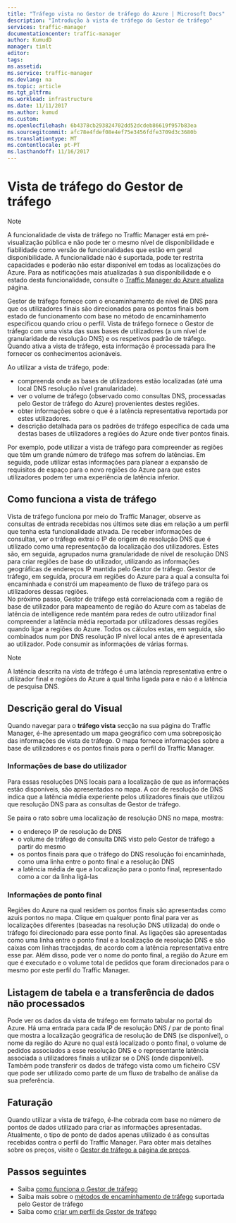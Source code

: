 ```yaml
---
title: "Tráfego vista no Gestor de tráfego do Azure | Microsoft Docs"
description: "Introdução à vista de tráfego do Gestor de tráfego"
services: traffic-manager
documentationcenter: traffic-manager
author: KumudD
manager: timlt
editor: 
tags: 
ms.assetid: 
ms.service: traffic-manager
ms.devlang: na
ms.topic: article
ms.tgt_pltfrm: 
ms.workload: infrastructure
ms.date: 11/11/2017
ms.author: kumud
ms.custom: 
ms.openlocfilehash: 6b4378cb293824702dd52dcdeb86619f957b83ea
ms.sourcegitcommit: afc78e4fdef08e4ef75e3456fdfe3709d3c3680b
ms.translationtype: MT
ms.contentlocale: pt-PT
ms.lasthandoff: 11/16/2017
---
```

# <a name="traffic-manager-traffic-view"></a>Vista de tráfego do Gestor de tráfego

>[!NOTE]
>A funcionalidade de vista de tráfego no Traffic Manager está em pré-visualização pública e não pode ter o mesmo nível de disponibilidade e fiabilidade como versão de funcionalidades que estão em geral disponibilidade. A funcionalidade não é suportada, pode ter restrita capacidades e poderão não estar disponível em todas as localizações do Azure. Para as notificações mais atualizadas à sua disponibilidade e o estado desta funcionalidade, consulte o [Traffic Manager do Azure atualiza](https://azure.microsoft.com/updates/?product=traffic-manager) página.

Gestor de tráfego fornece com o encaminhamento de nível de DNS para que os utilizadores finais são direcionados para os pontos finais bom estado de funcionamento com base no método de encaminhamento especificou quando criou o perfil. Vista de tráfego fornece o Gestor de tráfego com uma vista das suas bases de utilizadores (a um nível de granularidade de resolução DNS) e os respetivos padrão de tráfego. Quando ativa a vista de tráfego, esta informação é processada para lhe fornecer os conhecimentos acionáveis. 

Ao utilizar a vista de tráfego, pode:
- compreenda onde as bases de utilizadores estão localizadas (até uma local DNS resolução nível granularidade).
- ver o volume de tráfego (observado como consultas DNS, processadas pelo Gestor de tráfego do Azure) provenientes destes regiões.
- obter informações sobre o que é a latência representativa reportada por estes utilizadores.
- descrição detalhada para os padrões de tráfego específica de cada uma destas bases de utilizadores a regiões do Azure onde tiver pontos finais. 

Por exemplo, pode utilizar a vista de tráfego para compreender as regiões que têm um grande número de tráfego mas sofrem do latências. Em seguida, pode utilizar estas informações para planear a expansão de requisitos de espaço para o novo regiões do Azure para que estes utilizadores podem ter uma experiência de latência inferior.

## <a name="how-traffic-view-works"></a>Como funciona a vista de tráfego

Vista de tráfego funciona por meio do Traffic Manager, observe as consultas de entrada recebidas nos últimos sete dias em relação a um perfil que tenha esta funcionalidade ativada. De receber informações de consultas, ver o tráfego extrai o IP de origem de resolução DNS que é utilizado como uma representação da localização dos utilizadores. Estes são, em seguida, agrupados numa granularidade de nível de resolução DNS para criar regiões de base do utilizador, utilizando as informações geográficas de endereços IP mantida pelo Gestor de tráfego. Gestor de tráfego, em seguida, procura em regiões do Azure para a qual a consulta foi encaminhada e constrói um mapeamento de fluxo de tráfego para os utilizadores dessas regiões.  
No próximo passo, Gestor de tráfego está correlacionada com a região de base de utilizador para mapeamento de região do Azure com as tabelas de latência de intelligence rede mantém para redes de outro utilizador final compreender a latência média reportada por utilizadores dessas regiões quando ligar a regiões do Azure. Todos os cálculos estas, em seguida, são combinados num por DNS resolução IP nível local antes de é apresentada ao utilizador. Pode consumir as informações de várias formas.

>[!NOTE]
>A latência descrita na vista de tráfego é uma latência representativa entre o utilizador final e regiões do Azure à qual tinha ligada para e não é a latência de pesquisa DNS.

## <a name="visual-overview"></a>Descrição geral do Visual

Quando navegar para o **tráfego vista** secção na sua página do Traffic Manager, é-lhe apresentado um mapa geográfico com uma sobreposição das informações de vista de tráfego. O mapa fornece informações sobre a base de utilizadores e os pontos finais para o perfil do Traffic Manager.

### <a name="user-base-information"></a>Informações de base do utilizador

Para essas resoluções DNS locais para a localização de que as informações estão disponíveis, são apresentados no mapa. A cor de resolução de DNS indica que a latência média experiente pelos utilizadores finais que utilizou que resolução DNS para as consultas de Gestor de tráfego.

Se paira o rato sobre uma localização de resolução DNS no mapa, mostra:
- o endereço IP de resolução de DNS
- o volume de tráfego de consulta DNS visto pelo Gestor de tráfego a partir do mesmo
- os pontos finais para que o tráfego do DNS resolução foi encaminhada, como uma linha entre o ponto final e a resolução DNS 
- a latência média de que a localização para o ponto final, representado como a cor da linha ligá-las

### <a name="endpoint-information"></a>Informações de ponto final

Regiões do Azure na qual residem os pontos finais são apresentadas como azuis pontos no mapa. Clique em qualquer ponto final para ver as localizações diferentes (baseadas na resolução DNS utilizada) do onde o tráfego foi direcionado para esse ponto final. As ligações são apresentadas como uma linha entre o ponto final e a localização de resolução DNS e são caixas com linhas tracejadas, de acordo com a latência representativa entre esse par. Além disso, pode ver o nome do ponto final, a região do Azure em que é executado e o volume total de pedidos que foram direcionados para o mesmo por este perfil do Traffic Manager.


## <a name="tabular-listing-and-raw-data-download"></a>Listagem de tabela e a transferência de dados não processados

Pode ver os dados da vista de tráfego em formato tabular no portal do Azure. Há uma entrada para cada IP de resolução DNS / par de ponto final que mostra a localização geográfica de resolução de DNS (se disponível), o nome da região do Azure no qual está localizado o ponto final, o volume de pedidos associados a esse resolução DNS e o representante latência associada a utilizadores finais a utilizar se o DNS (onde disponível). Também pode transferir os dados de tráfego vista como um ficheiro CSV que pode ser utilizado como parte de um fluxo de trabalho de análise da sua preferência.

## <a name="billing"></a>Faturação

Quando utilizar a vista de tráfego, é-lhe cobrada com base no número de pontos de dados utilizado para criar as informações apresentadas. Atualmente, o tipo de ponto de dados apenas utilizado é as consultas recebidas contra o perfil do Traffic Manager. Para obter mais detalhes sobre os preços, visite o [Gestor de tráfego a página de preços](https://azure.microsoft.com/pricing/details/traffic-manager/).


## <a name="next-steps"></a>Passos seguintes

- Saiba [como funciona o Gestor de tráfego](traffic-manager-overview.md)
- Saiba mais sobre o [métodos de encaminhamento de tráfego](traffic-manager-routing-methods.md) suportada pelo Gestor de tráfego
- Saiba como [criar um perfil de Gestor de tráfego](traffic-manager-create-profile.md)

